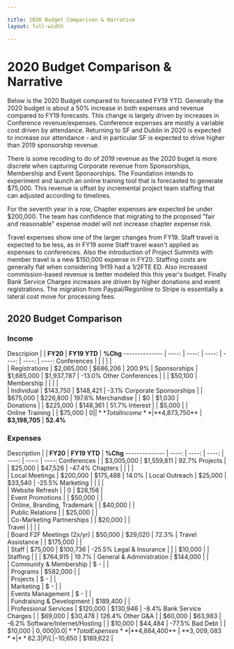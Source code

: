 ```yaml
---

title: 2020 Budget Comparison & Narrative
layout: full-width

---
```


# 2020 Budget Comparison & Narrative

Below is the 2020 Budget compared to forecasted FY19 YTD. Generally the 2020 budget is about a 50% increase in both expenses and revenue compared to FY19 forecasts. This change is largely driven by increases in Conference revenue/expenses.  Conference expenses are mostly a variable cost driven by attendance. Returning to SF and Dublin in 2020 is expected to increase our attendance - and in particular SF is expected to drive higher than 2019 sponsorship revenue.

There is some recoding to do of 2019 revenue as the 2020 buget is more discrete when capturing Corporate revenue from Sponsorships, Membership and Event Sponsorships. The Foundation intends to experiment and launch an online training tool that is forecasted to generate $75,000. This revenue is offset by incremental project team staffing that can adjusted according to timelines.

For the seventh year in a row, Chapter expenses are expected be under $200,000. The team has confidence that migrating to the proposed "fair and reasonable" expense model will not increase chapter expense risk.

Travel expenses show one of the larger changes from FY19.  Staff travel is expected to be less, as in FY19 some Staff travel wasn't applied as expenses to conferences. Also the introduction of Project Summits with member travel is a new $150,000 expense in FY20.  Staffing costs are generally flat when considering 1H19 had a 1/2FTE ED. Also increased commission-based revenue is better modeled this this year's budget.  Finally Bank Service Charges increases are driven by higher donations and event registrations. The migration from Paypal/Regonline to Stripe is essentially a lateral cost move for processing fees.

## 2020 Budget Comparison

### Income
Descripion |    |  **FY20**  |  **FY19 YTD**  |  **%Chg**
--------------       | ----: | ----: | ----: | ----: | ----: | ----: 
Conferences  |    |    |    |    |  
       |  Registrations     |  $2,065,000  |  $686,206  |  200.9%
       |  Sponsorships     |  $1,685,000  |  $1,937,787  |  -13.0%
Other Conferences  |       |    |  $50,100  |  
Membership  |       |    |    |  
       |  Individual     |  $143,750  |  $148,421  |  -3.1%
Corporate Sponsorships     |    |  $675,000  |  $226,800  |  197.6%
Merchandise  |       |  $0  |  $1,030  |  
Donations  |       |  $225,000  |  $148,361  |  51.7%
Interest  |       |  $5,000  |    |  
Online Training     |    |  $75,000  |  $0  |  
  |    **Total Income**  |  **$4,873,750**  |  **$3,198,705**  |  **52.4%**

### Expenses
Description |     |  **FY20**  |  **FY19 YTD**  |  **%Chg**
--------------       | ----: | ----: | ----: | ----: | ----: | ----: 
Conferences  |    |  $3,005,000  |  $1,559,811  |  92.7%
Projects  |    |  $25,000  |  $47,526  |  -47.4%
Chapters  |    |    |    |  
       |  Local Meetings  |  $200,000  |  $175,488  |  14.0%
       |  Local Outreach  |  $25,000  |  $33,540  |  -25.5%
Marketing  |    |    |    |  
       |  Website Refresh  |    |  0  |  $28,156  |  
       |  Event Promotions  |    |  $50,000  |    |  
       |  Online, Branding, Trademark  |    |  $40,000  |    |  
       |  Public Relations  |    |  $25,000  |    |  
       |  Co-Marketing Partnerships  |    |  $20,000  |    |  
Travel  |    |    |    |  
       |  Board F2F Meetings (2x/yr)  |  $50,000  |  $29,020  |  72.3%
       |  Travel Assistance  |    |  $175,000  |    |  
       |  Staff  |  $75,000  |  $100,736  |  -25.5%
Legal & Insurance  |    |    |  $10,000  |    |  
Staffing  |    |   |  $764,915  |  19.7%
       |  General & Administration  |  $144,000  |    |  
       |  Community & Membership  |  $ -  |    |  
       |  Programs  |  $582,000  |    |  
       |  Projects  |  $ -  |    |  
       |  Marketing  |  $ -  |    |  
       |  Events Management  |  $ -  |    |  
       |  Fundraising & Development  |  $189,400  |    |  
       |  Professional Services  |  $120,000  |  $130,946  |  -8.4%
Bank Service Charges  |    |  $69,000  |  $30,478  |  126.4%
Other G&A  |    |  $60,000  |  $63,983  |  -6.2%
Software/Internet/Hosting  |    |  $10,000  |  $44,484  |  -77.5%
Bad Debt  |    |  $10,000  |  $0,000  |  0.0%
  |  **Total Expenses**  |  **$4,884,400**  |  **$3,009,083**  |  **62.3%**
  |  P/L  |  -$10,650  |  $189,622  | 
